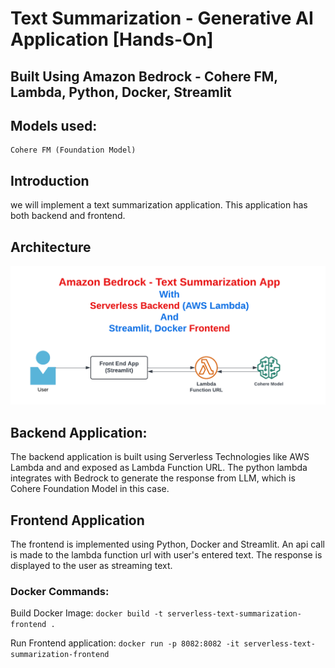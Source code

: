 # Text Summarization - Generative AI Application [Hands-On]
## Built Using Amazon Bedrock - Cohere FM, Lambda, Python, Docker, Streamlit
## Models used:
    Cohere FM (Foundation Model)

## Introduction
we will implement a text summarization application. This application has both backend and frontend.

## Architecture
![image info](./Bedrock-Text-Summarization-Serverless-App.png)

## Backend Application:
  The backend application is built using Serverless Technologies like AWS Lambda and and exposed as Lambda Function URL.
  The python lambda integrates with Bedrock to generate the response from LLM, which is Cohere Foundation Model in this case.

## Frontend Application
  The frontend is implemented using Python, Docker and Streamlit. An api call is made to the lambda function url with user's entered text.
  The response is displayed to the user as streaming text.

### Docker Commands:

  Build Docker Image:
  `docker build -t serverless-text-summarization-frontend .`

  Run Frontend application:
  `docker run -p 8082:8082 -it serverless-text-summarization-frontend`



